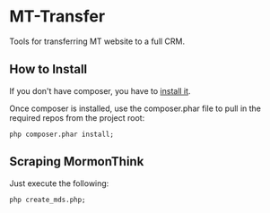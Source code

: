 MT-Transfer
===========

Tools for transferring MT website to a full CRM.

How to Install
--------------

If you don't have composer, you have to [install it](http://getcomposer.org/doc/01-basic-usage.md#installation).

Once composer is installed, use the composer.phar file to pull in the required repos from the project root:

    php composer.phar install;

Scraping MormonThink
--------------------

Just execute the following:

    php create_mds.php; 
